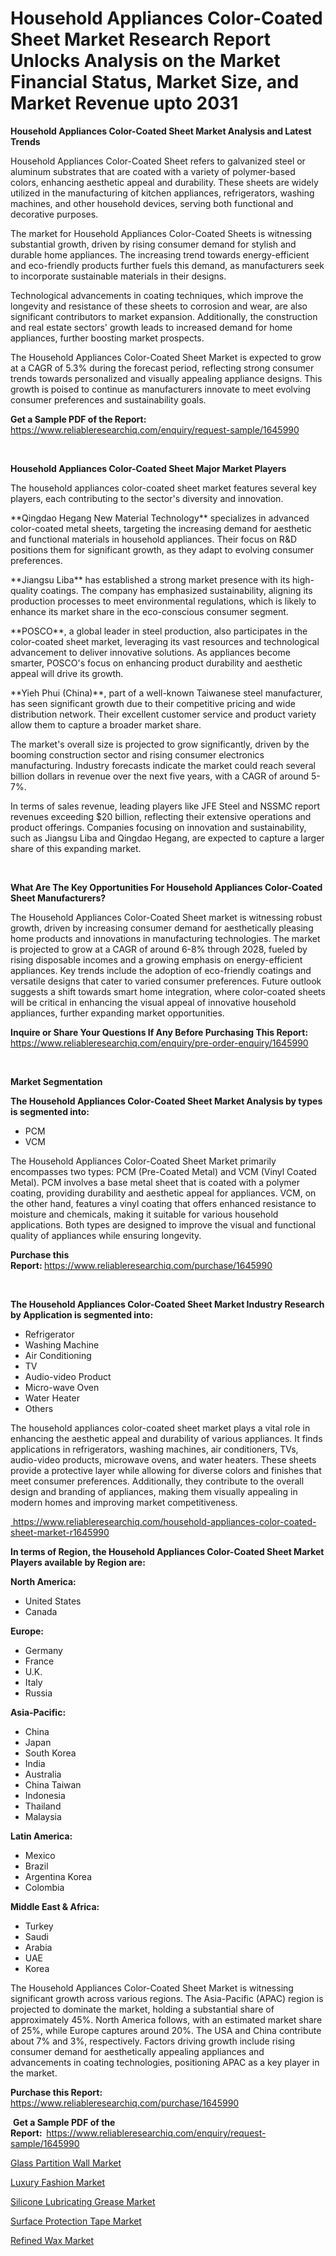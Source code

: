 <p><h1>Household Appliances Color-Coated Sheet Market Research Report Unlocks Analysis on the Market Financial Status, Market Size, and Market Revenue upto 2031</h1></p><p><strong>Household Appliances Color-Coated Sheet Market Analysis and Latest Trends</strong></p>
<p><p>Household Appliances Color-Coated Sheet refers to galvanized steel or aluminum substrates that are coated with a variety of polymer-based colors, enhancing aesthetic appeal and durability. These sheets are widely utilized in the manufacturing of kitchen appliances, refrigerators, washing machines, and other household devices, serving both functional and decorative purposes.</p><p>The market for Household Appliances Color-Coated Sheets is witnessing substantial growth, driven by rising consumer demand for stylish and durable home appliances. The increasing trend towards energy-efficient and eco-friendly products further fuels this demand, as manufacturers seek to incorporate sustainable materials in their designs. </p><p>Technological advancements in coating techniques, which improve the longevity and resistance of these sheets to corrosion and wear, are also significant contributors to market expansion. Additionally, the construction and real estate sectors' growth leads to increased demand for home appliances, further boosting market prospects. </p><p>The Household Appliances Color-Coated Sheet Market is expected to grow at a CAGR of 5.3% during the forecast period, reflecting strong consumer trends towards personalized and visually appealing appliance designs. This growth is poised to continue as manufacturers innovate to meet evolving consumer preferences and sustainability goals.</p></p>
<p><strong>Get a Sample PDF of the Report:&nbsp;</strong> <a href="https://www.reliableresearchiq.com/enquiry/request-sample/1645990?utm_campaign=1137&utm_medium=2&utm_source=Github&utm_content=ia&utm_term=03102024&utm_id=household-appliances-color-coated-sheet">https://www.reliableresearchiq.com/enquiry/request-sample/1645990</a></p>
<p>&nbsp;</p>
<p><strong>Household Appliances Color-Coated Sheet Major Market Players</strong></p>
<p><p>The household appliances color-coated sheet market features several key players, each contributing to the sector's diversity and innovation. </p><p>**Qingdao Hegang New Material Technology** specializes in advanced color-coated metal sheets, targeting the increasing demand for aesthetic and functional materials in household appliances. Their focus on R&D positions them for significant growth, as they adapt to evolving consumer preferences.</p><p>**Jiangsu Liba** has established a strong market presence with its high-quality coatings. The company has emphasized sustainability, aligning its production processes to meet environmental regulations, which is likely to enhance its market share in the eco-conscious consumer segment.</p><p>**POSCO**, a global leader in steel production, also participates in the color-coated sheet market, leveraging its vast resources and technological advancement to deliver innovative solutions. As appliances become smarter, POSCO's focus on enhancing product durability and aesthetic appeal will drive its growth.</p><p>**Yieh Phui (China)**, part of a well-known Taiwanese steel manufacturer, has seen significant growth due to their competitive pricing and wide distribution network. Their excellent customer service and product variety allow them to capture a broader market share.</p><p>The market's overall size is projected to grow significantly, driven by the booming construction sector and rising consumer electronics manufacturing. Industry forecasts indicate the market could reach several billion dollars in revenue over the next five years, with a CAGR of around 5-7%.</p><p>In terms of sales revenue, leading players like JFE Steel and NSSMC report revenues exceeding $20 billion, reflecting their extensive operations and product offerings. Companies focusing on innovation and sustainability, such as Jiangsu Liba and Qingdao Hegang, are expected to capture a larger share of this expanding market.</p></p>
<p>&nbsp;</p>
<p><strong>What Are The Key Opportunities For Household Appliances Color-Coated Sheet Manufacturers?</strong></p>
<p><p>The Household Appliances Color-Coated Sheet market is witnessing robust growth, driven by increasing consumer demand for aesthetically pleasing home products and innovations in manufacturing technologies. The market is projected to grow at a CAGR of around 6-8% through 2028, fueled by rising disposable incomes and a growing emphasis on energy-efficient appliances. Key trends include the adoption of eco-friendly coatings and versatile designs that cater to varied consumer preferences. Future outlook suggests a shift towards smart home integration, where color-coated sheets will be critical in enhancing the visual appeal of innovative household appliances, further expanding market opportunities.</p></p>
<p><strong>Inquire or Share Your Questions If Any Before Purchasing This Report:</strong> <a href="https://www.reliableresearchiq.com/enquiry/pre-order-enquiry/1645990?utm_campaign=1137&utm_medium=2&utm_source=Github&utm_content=ia&utm_term=03102024&utm_id=household-appliances-color-coated-sheet">https://www.reliableresearchiq.com/enquiry/pre-order-enquiry/1645990</a></p>
<p>&nbsp;</p>
<p><strong>Market Segmentation</strong></p>
<p><strong>The Household Appliances Color-Coated Sheet Market Analysis by types is segmented into:</strong></p>
<p><ul><li>PCM</li><li>VCM</li></ul></p>
<p><p>The Household Appliances Color-Coated Sheet Market primarily encompasses two types: PCM (Pre-Coated Metal) and VCM (Vinyl Coated Metal). PCM involves a base metal sheet that is coated with a polymer coating, providing durability and aesthetic appeal for appliances. VCM, on the other hand, features a vinyl coating that offers enhanced resistance to moisture and chemicals, making it suitable for various household applications. Both types are designed to improve the visual and functional quality of appliances while ensuring longevity.</p></p>
<p><strong>Purchase this Report:&nbsp;</strong><a href="https://www.reliableresearchiq.com/purchase/1645990?utm_campaign=1137&utm_medium=2&utm_source=Github&utm_content=ia&utm_term=03102024&utm_id=household-appliances-color-coated-sheet">https://www.reliableresearchiq.com/purchase/1645990</a></p>
<p>&nbsp;</p>
<p><strong>The Household Appliances Color-Coated Sheet Market Industry Research by Application is segmented into:</strong></p>
<p><ul><li>Refrigerator</li><li>Washing Machine</li><li>Air Conditioning</li><li>TV</li><li>Audio-video Product</li><li>Micro-wave Oven</li><li>Water Heater</li><li>Others</li></ul></p>
<p><p>The household appliances color-coated sheet market plays a vital role in enhancing the aesthetic appeal and durability of various appliances. It finds applications in refrigerators, washing machines, air conditioners, TVs, audio-video products, microwave ovens, and water heaters. These sheets provide a protective layer while allowing for diverse colors and finishes that meet consumer preferences. Additionally, they contribute to the overall design and branding of appliances, making them visually appealing in modern homes and improving market competitiveness.</p></p>
<p><a href="https://www.reliableresearchiq.com/household-appliances-color-coated-sheet-market-r1645990?utm_campaign=1137&utm_medium=2&utm_source=Github&utm_content=ia&utm_term=03102024&utm_id=household-appliances-color-coated-sheet">&nbsp;https://www.reliableresearchiq.com/household-appliances-color-coated-sheet-market-r1645990</a></p>
<p><strong>In terms of Region, the Household Appliances Color-Coated Sheet Market Players available by Region are:</strong></p>
<p>
    <p> <strong> North America: </strong>
        <ul>
            <li>United States</li>
            <li>Canada</li>
        </ul>
        </p> 
    <p> <strong> Europe: </strong>
        <ul>
            <li>Germany</li>
            <li>France</li>
            <li>U.K.</li>
            <li>Italy</li>
            <li>Russia</li>
        </ul>
        </p> 
    <p> <strong> Asia-Pacific: </strong>
        <ul>
            <li>China</li>
            <li>Japan</li>
            <li>South Korea</li>
            <li>India</li>
            <li>Australia</li>
            <li>China Taiwan</li>
            <li>Indonesia</li>
            <li>Thailand</li>
            <li>Malaysia</li>
        </ul>
        </p> 
    <p> <strong> Latin America: </strong>
        <ul>
            <li>Mexico</li>
            <li>Brazil</li>
            <li>Argentina Korea</li>
            <li>Colombia</li>
        </ul>
        </p> 
    <p> <strong> Middle East & Africa: </strong>
        <ul>
            <li>Turkey</li>
            <li>Saudi</li>
            <li>Arabia</li>
            <li>UAE</li>
            <li>Korea</li>
        </ul>
    </p>
    </p>
<p><p>The Household Appliances Color-Coated Sheet Market is witnessing significant growth across various regions. The Asia-Pacific (APAC) region is projected to dominate the market, holding a substantial share of approximately 45%. North America follows, with an estimated market share of 25%, while Europe captures around 20%. The USA and China contribute about 7% and 3%, respectively. Factors driving growth include rising consumer demand for aesthetically appealing appliances and advancements in coating technologies, positioning APAC as a key player in the market.</p></p>
<p><strong>Purchase this Report: </strong><a href="https://www.reliableresearchiq.com/purchase/1645990?utm_campaign=1137&utm_medium=2&utm_source=Github&utm_content=ia&utm_term=03102024&utm_id=household-appliances-color-coated-sheet">https://www.reliableresearchiq.com/purchase/1645990</a></p>
<p>&nbsp;<strong>Get a Sample PDF of the Report:&nbsp;&nbsp;</strong><a href="https://www.reliableresearchiq.com/enquiry/request-sample/1645990?utm_campaign=1137&utm_medium=2&utm_source=Github&utm_content=ia&utm_term=03102024&utm_id=household-appliances-color-coated-sheet">https://www.reliableresearchiq.com/enquiry/request-sample/1645990</a></p>
<p><strong></strong></p>
<p><p><a href="https://www.linkedin.com/pulse/deep-dive-glass-partition-wall-market-itstrends-segmentation-9l55e?utm_campaign=1137&utm_medium=2&utm_source=Github&utm_content=ia&utm_term=03102024&utm_id=household-appliances-color-coated-sheet">Glass Partition Wall Market</a></p><p><a href="https://www.linkedin.com/pulse/luxury-fashion-market-maturity-analysis-regional-disparities-hxm3c?utm_campaign=1137&utm_medium=2&utm_source=Github&utm_content=ia&utm_term=03102024&utm_id=household-appliances-color-coated-sheet">Luxury Fashion Market</a></p><p><a href="https://www.linkedin.com/pulse/silicone-lubricating-grease-market-size-share-growth-wxsxe?utm_campaign=1137&utm_medium=2&utm_source=Github&utm_content=ia&utm_term=03102024&utm_id=household-appliances-color-coated-sheet">Silicone Lubricating Grease Market</a></p><p><a href="https://www.linkedin.com/pulse/global-surface-protection-tape-market-analysis-key-trends-hquge?utm_campaign=1137&utm_medium=2&utm_source=Github&utm_content=ia&utm_term=03102024&utm_id=household-appliances-color-coated-sheet">Surface Protection Tape Market</a></p><p><a href="https://www.linkedin.com/pulse/global-refined-wax-industry-types-applications-market-players-fmsue?utm_campaign=1137&utm_medium=2&utm_source=Github&utm_content=ia&utm_term=03102024&utm_id=household-appliances-color-coated-sheet">Refined Wax Market</a></p></p>